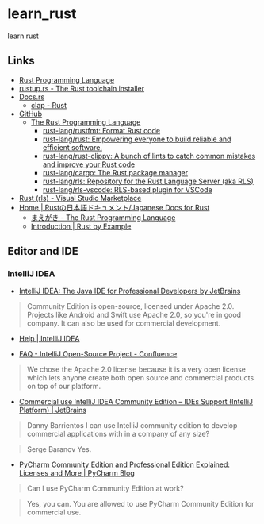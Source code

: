 # learn_rust

learn rust

## Links

- [Rust Programming Language](https://www.rust-lang.org/)
- [rustup.rs - The Rust toolchain installer](https://rustup.rs/)
- [Docs.rs](https://docs.rs/)
  - [clap - Rust](https://docs.rs/clap/)
- [GitHub](https://github.com/)
  - [The Rust Programming Language](https://github.com/rust-lang)
    - [rust-lang/rustfmt: Format Rust code](https://github.com/rust-lang/rustfmt)
    - [rust-lang/rust: Empowering everyone to build reliable and efficient software.](https://github.com/rust-lang/rust)
    - [rust-lang/rust-clippy: A bunch of lints to catch common mistakes and improve your Rust code](https://github.com/rust-lang/rust-clippy)
    - [rust-lang/cargo: The Rust package manager](https://github.com/rust-lang/cargo)
    - [rust-lang/rls: Repository for the Rust Language Server (aka RLS)](https://github.com/rust-lang/rls)
    - [rust-lang/rls-vscode: RLS-based plugin for VSCode](https://github.com/rust-lang/rls-vscode)
- [Rust (rls) - Visual Studio Marketplace](https://marketplace.visualstudio.com/items?itemName=rust-lang.rust)
- [Home | Rustの日本語ドキュメント/Japanese Docs for Rust](https://doc.rust-jp.rs/)
  - [まえがき - The Rust Programming Language](https://doc.rust-jp.rs/book/second-edition/)
  - [Introduction | Rust by Example](https://doc.rust-jp.rs/rust-by-example-ja/)

## Editor and IDE

### IntelliJ IDEA

- [IntelliJ IDEA: The Java IDE for Professional Developers by JetBrains](https://www.jetbrains.com/idea/)

> Community Edition is open-source, licensed under Apache 2.0. Projects like Android and Swift use Apache 2.0, so you're in good company. It can also be used for commercial development.

- [Help | IntelliJ IDEA](https://www.jetbrains.com/help/idea/)

- [FAQ - IntelliJ Open-Source Project - Confluence](https://www.jetbrains.org/display/IJOS/FAQ)

> We chose the Apache 2.0 license because it is a very open license which lets anyone create both open source and commercial products on top of our platform. 

- [Commercial use IntelliJ IDEA Community Edition – IDEs Support (IntelliJ Platform) | JetBrains](https://intellij-support.jetbrains.com/hc/en-us/community/posts/115000698770-Commercial-use-IntelliJ-IDEA-Community-Edition)

> Danny Barrientos
> I can use IntelliJ community edition to develop commercial applications with in a company of any size?

> Serge Baranov
> Yes.

- [PyCharm Community Edition and Professional Edition Explained: Licenses and More | PyCharm Blog](https://blog.jetbrains.com/pycharm/2017/09/pycharm-community-edition-and-professional-edition-explained-licenses-and-more/)

> Can I use PyCharm Community Edition at work?

> Yes, you can. You are allowed to use PyCharm Community Edition for commercial use.
